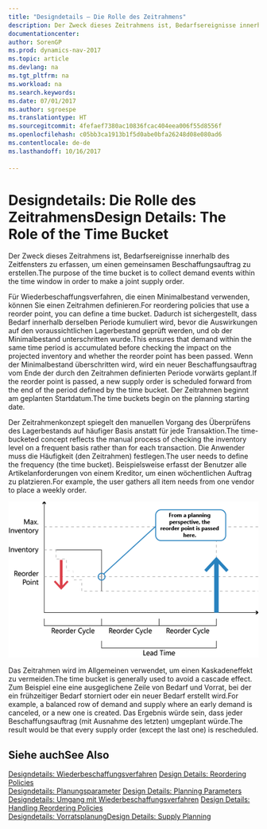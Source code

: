 ```yaml
---
title: "Designdetails – Die Rolle des Zeitrahmens"
description: Der Zweck dieses Zeitrahmens ist, Bedarfsereignisse innerhalb des Zeitfensters zu erfassen, um einen gemeinsamen Beschaffungsauftrag zu erstellen.
documentationcenter: 
author: SorenGP
ms.prod: dynamics-nav-2017
ms.topic: article
ms.devlang: na
ms.tgt_pltfrm: na
ms.workload: na
ms.search.keywords: 
ms.date: 07/01/2017
ms.author: sgroespe
ms.translationtype: HT
ms.sourcegitcommit: 4fefaef7380ac10836fcac404eea006f55d8556f
ms.openlocfilehash: c05bb3ca1913b1f5d0abe0bfa26248d08e080ad6
ms.contentlocale: de-de
ms.lasthandoff: 10/16/2017

---
```

# <a name="design-details-the-role-of-the-time-bucket"></a><span data-ttu-id="f1b30-103">Designdetails: Die Rolle des Zeitrahmens</span><span class="sxs-lookup"><span data-stu-id="f1b30-103">Design Details: The Role of the Time Bucket</span></span>
<span data-ttu-id="f1b30-104">Der Zweck dieses Zeitrahmens ist, Bedarfsereignisse innerhalb des Zeitfensters zu erfassen, um einen gemeinsamen Beschaffungsauftrag zu erstellen.</span><span class="sxs-lookup"><span data-stu-id="f1b30-104">The purpose of the time bucket is to collect demand events within the time window in order to make a joint supply order.</span></span>  
  
 <span data-ttu-id="f1b30-105">Für Wiederbeschaffungsverfahren, die einen Minimalbestand verwenden, können Sie einen Zeitrahmen definieren.</span><span class="sxs-lookup"><span data-stu-id="f1b30-105">For reordering policies that use a reorder point, you can define a time bucket.</span></span> <span data-ttu-id="f1b30-106">Dadurch ist sichergestellt, dass Bedarf innerhalb derselben Periode kumuliert wird, bevor die Auswirkungen auf den voraussichtlichen Lagerbestand geprüft werden, und ob der Minimalbestand unterschritten wurde.</span><span class="sxs-lookup"><span data-stu-id="f1b30-106">This ensures that demand within the same time period is accumulated before checking the impact on the projected inventory and whether the reorder point has been passed.</span></span> <span data-ttu-id="f1b30-107">Wenn der Minimalbestand überschritten wird, wird ein neuer Beschaffungsauftrag vom Ende der durch den Zeitrahmen definierten Periode vorwärts geplant.</span><span class="sxs-lookup"><span data-stu-id="f1b30-107">If the reorder point is passed, a new supply order is scheduled forward from the end of the period defined by the time bucket.</span></span> <span data-ttu-id="f1b30-108">Der Zeitrahmen beginnt am geplanten Startdatum.</span><span class="sxs-lookup"><span data-stu-id="f1b30-108">The time buckets begin on the planning starting date.</span></span>  
  
 <span data-ttu-id="f1b30-109">Der Zeitrahmenkonzept spiegelt den manuellen Vorgang des Überprüfens des Lagerbestands auf häufiger Basis anstatt für jede Transaktion.</span><span class="sxs-lookup"><span data-stu-id="f1b30-109">The time-bucketed concept reflects the manual process of checking the inventory level on a frequent basis rather than for each transaction.</span></span> <span data-ttu-id="f1b30-110">Die Anwender muss die Häufigkeit (den Zeitrahmen) festlegen.</span><span class="sxs-lookup"><span data-stu-id="f1b30-110">The user needs to define the frequency (the time bucket).</span></span> <span data-ttu-id="f1b30-111">Beispielsweise erfasst der Benutzer alle Artikelanforderungen von einem Kreditor, um einen wöchentlichen Auftrag zu platzieren.</span><span class="sxs-lookup"><span data-stu-id="f1b30-111">For example, the user gathers all item needs from one vendor to place a weekly order.</span></span>  
  
 ![](media/nav_app_supply_planning_2_reorder_cycle.png "NAV_APP_supply_planning_2_reorder_cycle")  
  
 <span data-ttu-id="f1b30-112">Das Zeitrahmen wird im Allgemeinen verwendet, um einen Kaskadeneffekt zu vermeiden.</span><span class="sxs-lookup"><span data-stu-id="f1b30-112">The time bucket is generally used to avoid a cascade effect.</span></span> <span data-ttu-id="f1b30-113">Zum Beispiel eine eine ausgeglichene Zeile von Bedarf und Vorrat, bei der ein frühzeitiger Bedarf storniert oder ein neuer Bedarf erstellt wird.</span><span class="sxs-lookup"><span data-stu-id="f1b30-113">For example, a balanced row of demand and supply where an early demand is canceled, or a new one is created.</span></span> <span data-ttu-id="f1b30-114">Das Ergebnis würde sein, dass jeder Beschaffungsauftrag (mit Ausnahme des letzten) umgeplant würde.</span><span class="sxs-lookup"><span data-stu-id="f1b30-114">The result would be that every supply order (except the last one) is rescheduled.</span></span>  
  
## <a name="see-also"></a><span data-ttu-id="f1b30-115">Siehe auch</span><span class="sxs-lookup"><span data-stu-id="f1b30-115">See Also</span></span>  
 <span data-ttu-id="f1b30-116">[Designdetails: Wiederbeschaffungsverfahren](design-details-reordering-policies.md) </span><span class="sxs-lookup"><span data-stu-id="f1b30-116">[Design Details: Reordering Policies](design-details-reordering-policies.md) </span></span>  
 <span data-ttu-id="f1b30-117">[Designdetails: Planungsparameter](design-details-planning-parameters.md) </span><span class="sxs-lookup"><span data-stu-id="f1b30-117">[Design Details: Planning Parameters](design-details-planning-parameters.md) </span></span>  
 <span data-ttu-id="f1b30-118">[Designdetails: Umgang mit Wiederbeschaffungsverfahren](design-details-handling-reordering-policies.md) </span><span class="sxs-lookup"><span data-stu-id="f1b30-118">[Design Details: Handling Reordering Policies](design-details-handling-reordering-policies.md) </span></span>  
 [<span data-ttu-id="f1b30-119">Designdetails: Vorratsplanung</span><span class="sxs-lookup"><span data-stu-id="f1b30-119">Design Details: Supply Planning</span></span>](design-details-supply-planning.md)
